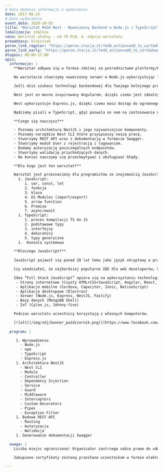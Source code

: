 ```yaml
---
# Data dodania informacji o wydarzeniu
date: 2017-06-23
# Data wydarzenia
event_date: 2020-10-03
title: "Warsztat #420 Nest - Nowoczesny Backend w Node.js i TypeScript"
lokalizacja: zdalnie
cena: Warsztat płatny - od 79 PLN, 4. edycja warsztatu
prowadzacy: blaszczak
peron_link_regular: "https://peron.stacja.it/?edd_action=add_to_cart&download_id=3104&edd_options[price_id]=1"
peron_link_early: "https://peron.stacja.it/?edd_action=add_to_cart&download_id=3104&edd_options[price_id]=2"
dlugosc: 09:00-17:00
opis:
  informacje: |
    **Warsztat odbywa się w formie zdalnej za pośrednictwem platformy/komunikatora online, z wykorzystaniem dźwięku, obrazu z kamery, udostępniania ekranu komputera prowadzącego i uczestników.** 

    Na warsztacie stworzymy nowoczesny serwer w Node.js wykorzystując framework Nest.

    Jeśli dziś szukasz technologi backendowej dla Twojego kolejnego projektu, to właśnie Nest powinien być w pierwszej kolejności do .

    Nest jest on mocno inspirowany Angularem, dzięki czemu jest idealnym wyborem dla osób które już pracują w tym frameworku, ponieważ wiele rozwiązań takich jak Dependency Injection będzie dla nich znajoma.

    Nest wykorzystuje Express.js, dzięki czemu masz dostęp do ogromnego zasobu pluginów i społeczności, która była przez lata wokół niego tworzona. Dzięki temu łatwo możesz zmigrować już istniejący projekt, ponieważ Nest daje Ci strukturę architeknoniczną na rozwiązania, które już dobrze znasz.

    Będziemy pisali w TypeScript, gdyż pozwala on nam na zastosowanie najnowszej wersji ECMAScript, a statyczne typowanie pomoże nam w utrzymaniu aplikacji na wysokim poziomie niezawodności i przejrzystości kodu.

    **Czego się nauczysz?**

    - Poznamy architekturę NestJS i jego najważniejsze komponenty.
    - Poznamy narzędzie Nest CLI które przyspieszy naszą pracę.
    - Stworzymy REST API wraz z dokumentacją w formacie Swagger.
    - Stworzymy moduł User z rejestracją i logowaniem.
    - Dodamy autoryzację poszczególnych endpointów.
    - Stworzymy walidację przychodzących danych.
    - Na koniec nauczymy się przechwytywać i obsługiwać błędy.

    **Dla kogo jest ten warsztat?**

    Warsztat jest przeznaczony dla programistów ze znajomością JavaScript i TypeScript w zakresie podstawowym. Zagadnienia, które należy znać żeby w pełni skorzystać z warsztatu:
      1. JavaScript:
         1. var, const, let
         2. funkcja
         3. klasa
         4. ES Modules (import/export)
         5. arrow function
         6. Promise
         7. async/await
      1. TypeScript:
         1. proces kompilacji TS do JS
         2. podstawowe typy
         3. interfejsy
         4. dekoratory
         5. typy generyczne
      1.  Konsola systemowa

    **Dlaczego JavaScript?**
      
    JavaScript pojawił się ponad 20 lat temu jako język skryptowy w przeglądarkach internetowych, czyli po stronie klienta. Później zawitał też po stronie serwera jako Node.js, a dalszy jego rozwój pozwala nam dziś budować aplikacje mobilne, desktopowe, programować bazy danych, a nawet roboty.

    Czy wiedziałeś, że najbardziej popularne IDE dla web developerów, Visual Studio Code jest napisane w TypeScript HTML i CSS ?

    Idea “Full Stack JavaScript” opiera się na wykorzystaniu technologii webowych, HTML, CSS i JavaScript we wszystkich etapach budowy aplikacji:
     - Strony internetowe (Czysty HTML+CSS+JavaScript, Angular, React, Vue)
     - Aplikacje mobilne (Cordova, Capacitor, Ionic, NativeScript)
     - Aplikacje desktopowe (Electron)
     - Serwer (Node.js, Express, NestJS, Fastify)
     - Bazy danych (MongoDB Shell)
     - IoT (Cylon.js, Johnny-five)

    Podczas warsztatu uczestnicy korzystają z własnych komputerów.

    [![alt](/img/zdj/banner_październik.png)](https://www.facebook.com/StacjaIT)
    
  program: |

     1. Wprowadzenie
       - Node.js
       - npm
       - TypeScript
       - Express.js
     1. Architektura NestJS
       - Nest CLI
       - Module
       - Controller
       - Dependency Injection
       - Service
       - Guard
       - Middleware
       - Interceptors
       - Custom Decorators
       - Pipes
       - Exception Filter
     1. Budowa REST API
       - Routing
       - Autoryzacja
       - Walidacja
     1. Generowanie dokumentacji Swagger

  uwaga: |
    Liczba miejsc ograniczona! Organizator zastrzega sobie prawo do odwołania wydarzenia w przypadku niezgłoszenia się minimalnej liczby uczestników.

    Zakupione certyfikaty zostaną przesłane uczestnikom w formie elektoronicznej po warsztacie. Jeśli chcesz otrzymać zakupiony certyfikat w formie papierowej, zgłoś to mailowo na adres kontakt@stacja.it. 
  
---
```

